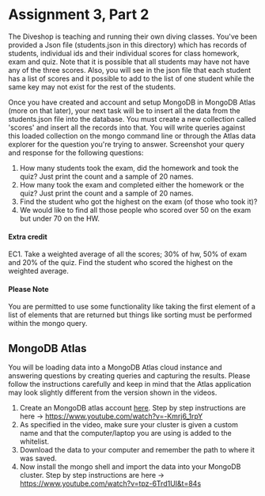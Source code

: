# Assignment 3, Part 2

The Diveshop is teaching and running their own diving classes.  You've been provided a Json file (students.json in this directory) which has records of students, individual ids and their individual scores for class homework, exam and quiz. Note that it is possible that all students may have not have any of the three scores. Also, you will see in the json file that each student has a list of scores and it possible to add to the list of one student while the same key may not exist for the rest of the students. 

Once you have created and account and setup MongoDB in MongoDB Atlas (more on that later), your next task will be to insert all the data from the students.json file into the database. You must create a new collection called 'scores' and insert all the records into that. You will write queries against this loaded collection on the mongo command line or through the Atlas data explorer for the question you're trying to answer.  Screenshot your query and response for the following questions:
1. How many students took the exam, did the homework and took the quiz? Just print the count and a sample of 20 names.
2. How many took the exam and completed either the homework or the quiz? Just print the count and a sample of 20 names.
3. Find the student who got the highest on the exam (of those who took it)?
4. We would like to find all those people who scored over 50 on the exam but under 70 on the HW.

#### Extra credit
EC1. Take a weighted average of all the scores; 30% of hw, 50% of exam and 20% of the quiz. Find the student who scored the highest on the weighted average. 

#### Please Note
You are permitted to use some functionality like taking the first element of a list of elements that are returned but things like sorting must be performed within the mongo query.

## MongoDB Atlas
You will be loading data into a MongoDB Atlas cloud instance and answering questions by creating queries and capturing the results.  Please follow the instructions carefully and keep in mind that the Atlas application may look slightly different from the version shown in the videos.

1. Create an MongoDB atlas account [here](https://www.mongodb.com/download-center).  Step by step instructions are here ->
https://www.youtube.com/watch?v=-Kmrj6_1rpY
2. As specified in the video, make sure your cluster is given a custom name and that the computer/laptop you are using is added to the whitelist.
3. Download the data to your computer and remember the path to where it was saved.
4. Now install the mongo shell and import the data into your MongoDB cluster.  Step by step instructions are here -> https://www.youtube.com/watch?v=tpz-6Trd1UI&t=84s
